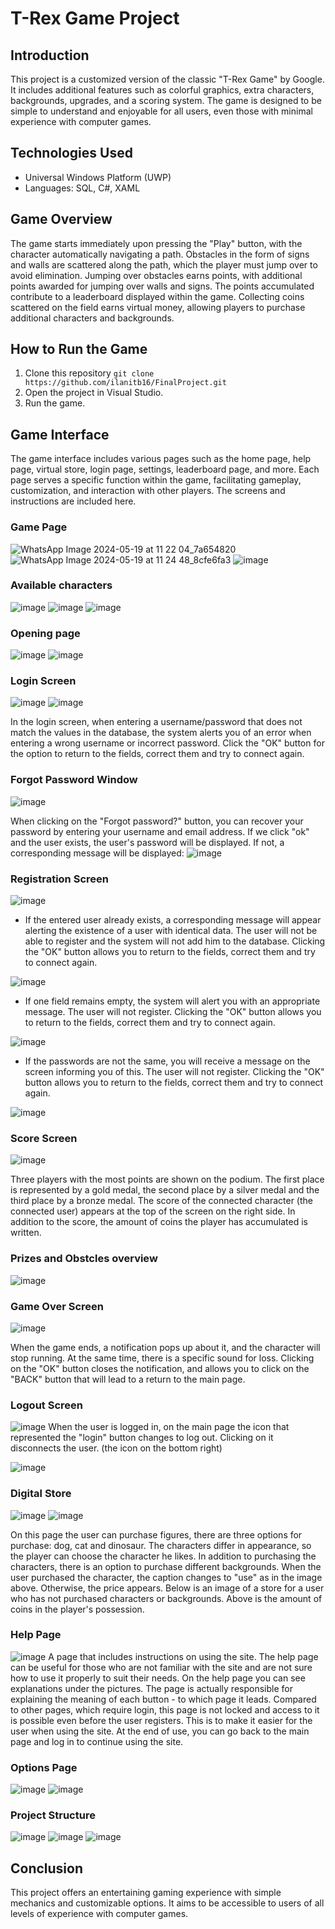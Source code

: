 # T-Rex Game Project

## Introduction

This project is a customized version of the classic "T-Rex Game" by Google. It includes additional features such as colorful graphics, extra characters, backgrounds, upgrades, and a scoring system. The game is designed to be simple to understand and enjoyable for all users, even those with minimal experience with computer games.

## Technologies Used

- Universal Windows Platform (UWP)
- Languages: SQL, C#, XAML

## Game Overview

The game starts immediately upon pressing the "Play" button, with the character automatically navigating a path. Obstacles in the form of signs and walls are scattered along the path, which the player must jump over to avoid elimination. Jumping over obstacles earns points, with additional points awarded for jumping over walls and signs. The points accumulated contribute to a leaderboard displayed within the game. Collecting coins scattered on the field earns virtual money, allowing players to purchase additional characters and backgrounds.

## How to Run the Game

1. Clone this repository `git clone https://github.com/ilanitb16/FinalProject.git`
2. Open the project in Visual Studio.
3. Run the game.
   
## Game Interface
The game interface includes various pages such as the home page, help page, virtual store, login page, settings, leaderboard page, and more. Each page serves a specific function within the game, facilitating gameplay, customization, and interaction with other players. The screens and instructions are included here.

### Game Page
![WhatsApp Image 2024-05-19 at 11 22 04_7a654820](https://github.com/ilanitb16/FinalProject/assets/97344492/af42d769-b86e-40ba-8f50-bb0063f6a479)
![WhatsApp Image 2024-05-19 at 11 24 48_8cfe6fa3](https://github.com/ilanitb16/FinalProject/assets/97344492/e360761c-acdb-4da5-a98d-993bc6cc61e6)
![image](https://github.com/ilanitb16/FinalProject/assets/97344492/2afb047a-c6ad-4363-8e1d-21c5a0086e39)

### Available characters 
![image](https://github.com/ilanitb16/FinalProject/assets/97344492/38c9f7c6-9604-4893-a822-b95d447280cf)
![image](https://github.com/ilanitb16/FinalProject/assets/97344492/de2d48d7-fc47-49d7-b13d-47144c0983c7)
![image](https://github.com/ilanitb16/FinalProject/assets/97344492/ca3da3c6-5544-4cd5-a487-2c07a566ec9f)


### Opening page
![image](https://github.com/ilanitb16/FinalProject/assets/97344492/172a62ae-be63-4c62-b644-57a6fc58fb4e)
![image](https://github.com/ilanitb16/FinalProject/assets/97344492/04b183ae-d8b5-40b5-a206-0176ccaec6ab)

### Login Screen
![image](https://github.com/ilanitb16/FinalProject/assets/97344492/3a0eb247-ea73-4a1a-91b0-cf1da88344c6)
![image](https://github.com/ilanitb16/FinalProject/assets/97344492/5f1e9fe5-ca41-4d3a-b525-8259388a58a4)

In the login screen, when entering a username/password that does not match the values ​​in the database, the system alerts you of an error when entering a wrong username or incorrect password.
Click the "OK" button for the option to return to the fields, correct them and try to connect again.

### Forgot Password Window
![image](https://github.com/ilanitb16/FinalProject/assets/97344492/1937fc0a-6ea4-4947-9cee-4765b4e744e9)

When clicking on the "Forgot password?" button, you can recover your password by entering your username and email address. If we click "ok" and the user exists, the user's password will be displayed. If not, a corresponding message will be displayed:
![image](https://github.com/ilanitb16/FinalProject/assets/97344492/6eceb7c5-4d05-481d-a4df-ed6aaac93306)

### Registration Screen
![image](https://github.com/ilanitb16/FinalProject/assets/97344492/13fd7cb1-30e6-4b33-b9e3-c28ff2528074)

- If the entered user already exists, a corresponding message will appear alerting the existence of a user with identical data. The user will not be able to register and the system will not add him to the database. Clicking the "OK" button allows you to return to the fields, correct them and try to connect again.

![image](https://github.com/ilanitb16/FinalProject/assets/97344492/b621e568-397c-4a07-8ea8-80502604a4a6)

- If one field remains empty, the system will alert you with an appropriate message. The user will not register.
Clicking the "OK" button allows you to return to the fields, correct them and try to connect again.

![image](https://github.com/ilanitb16/FinalProject/assets/97344492/06ab7dd0-f42f-4b1a-803c-a6623f9787c7)

- If the passwords are not the same, you will receive a message on the screen informing you of this. The user will not register.
Clicking the "OK" button allows you to return to the fields, correct them and try to connect again.

![image](https://github.com/ilanitb16/FinalProject/assets/97344492/cd27b134-2114-4e2b-9041-26c5c2aeb534)

### Score Screen
![image](https://github.com/ilanitb16/FinalProject/assets/97344492/5bef8e52-2d64-45fc-9c46-ddc869b00f6b)

Three players with the most points are shown on the podium. The first place is represented by a gold medal, the second place by a silver medal and the third place by a bronze medal.
The score of the connected character (the connected user) appears at the top of the screen on the right side. In addition to the score, the amount of coins the player has accumulated is written.

### Prizes and Obstcles overview
![image](https://github.com/ilanitb16/FinalProject/assets/97344492/a9112f4f-5c4f-40f9-81b2-449beb996f70)

### Game Over Screen
![image](https://github.com/ilanitb16/FinalProject/assets/97344492/bdae9470-9a1a-4cac-ac8b-d3c0819ab301)

When the game ends, a notification pops up about it, and the character will stop running. At the same time, there is a specific sound for loss. Clicking on the "OK" button closes the notification, and allows you to click on the "BACK" button that will lead to a return to the main page.

### Logout Screen
![image](https://github.com/ilanitb16/FinalProject/assets/97344492/92ce7ca9-ca93-43bd-8088-def0f3a16480)
When the user is logged in, on the main page the icon that represented the "login" button changes to log out. Clicking on it disconnects the user. (the icon on the bottom right)

![image](https://github.com/ilanitb16/FinalProject/assets/97344492/f5e334d3-640b-4364-945d-53e4c905f12f)

### Digital Store
![image](https://github.com/ilanitb16/FinalProject/assets/97344492/4c080af9-0ade-41a4-b0af-53e3f5a0c8aa)
![image](https://github.com/ilanitb16/FinalProject/assets/97344492/be2433bf-9ff4-48b7-8991-a51d16a6b8b1)

On this page the user can purchase figures, there are three options for purchase: dog, cat and dinosaur. The characters differ in appearance, so the player can choose the character he likes. In addition to purchasing the characters, there is an option to purchase different backgrounds.
When the user purchased the character, the caption changes to "use" as in the image above. Otherwise, the price appears. Below is an image of a store for a user who has not purchased characters or backgrounds.
Above is the amount of coins in the player's possession.

### Help Page
![image](https://github.com/ilanitb16/FinalProject/assets/97344492/6e7f610e-d996-4a5a-800d-b53ef77397af)
A page that includes instructions on using the site. The help page can be useful for those who are not familiar with the site and are not sure how to use it properly to suit their needs.
On the help page you can see explanations under the pictures. The page is actually responsible for explaining the meaning of each button - to which page it leads.
Compared to other pages, which require login, this page is not locked and access to it is possible even before the user registers. This is to make it easier for the user when using the site.
At the end of use, you can go back to the main page and log in to continue using the site.

### Options Page
![image](https://github.com/ilanitb16/FinalProject/assets/97344492/e2b726cd-f6cf-47a4-8009-01bf1ade7b9e)
![image](https://github.com/ilanitb16/FinalProject/assets/97344492/367aedc0-bce1-4e4b-a758-1a5e15f2371b)


### Project Structure
![image](https://github.com/ilanitb16/FinalProject/assets/97344492/dfb5f94c-1733-4e47-8fa4-725f9e29f2d5)
![image](https://github.com/ilanitb16/FinalProject/assets/97344492/c00ec20f-90ce-43c4-b79e-e3e6a664b562)
![image](https://github.com/ilanitb16/FinalProject/assets/97344492/22be0653-ff8b-483d-b555-d1e0681ffddd)


## Conclusion

This project offers an entertaining gaming experience with simple mechanics and customizable options. It aims to be accessible to users of all levels of experience with computer games.
